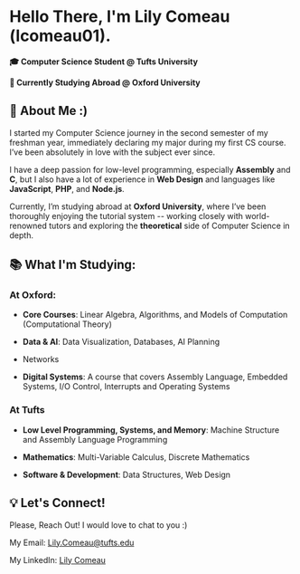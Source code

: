 # Hello There, I'm Lily Comeau (lcomeau01). 
**🎓 Computer Science Student @ Tufts University** 

**📍 Currently Studying Abroad @ Oxford University** 

## 📌 About Me :) 
I started my Computer Science journey in the second semester of my freshman year, immediately declaring my major during my first CS course. I’ve been absolutely in love with the subject ever since. 

I have a deep passion for low-level programming, especially **Assembly** and **C**, but I also have a lot of experience in **Web Design** and languages like **JavaScript**, **PHP**, and **Node.js**.

Currently, I’m studying abroad at **Oxford University**, where I’ve been thoroughly enjoying the tutorial system -- working closely with world-renowned tutors and exploring the **theoretical** side of Computer Science in depth.

## 📚 What I'm Studying: 
### At Oxford:
- **Core Courses**: Linear Algebra, Algorithms, and Models of Computation (Computational Theory)

- **Data & AI**: Data Visualization, Databases, AI Planning

- Networks

- **Digital Systems**: A course that covers Assembly Language, Embedded Systems, I/O Control, Interrupts and Operating Systems

### At Tufts 
- **Low Level Programming, Systems, and Memory**: Machine Structure and Assembly Language Programming

- **Mathematics**: Multi-Variable Calculus, Discrete Mathematics

- **Software & Development**: Data Structures, Web Design


## 💡 Let's Connect!
Please, Reach Out! I would love to chat to you :) 

My Email: [Lily.Comeau@tufts.edu](lily.comeau@tufts.edu)

My LinkedIn: [Lily Comeau ](https://www.linkedin.com/in/lily-comeau/)

